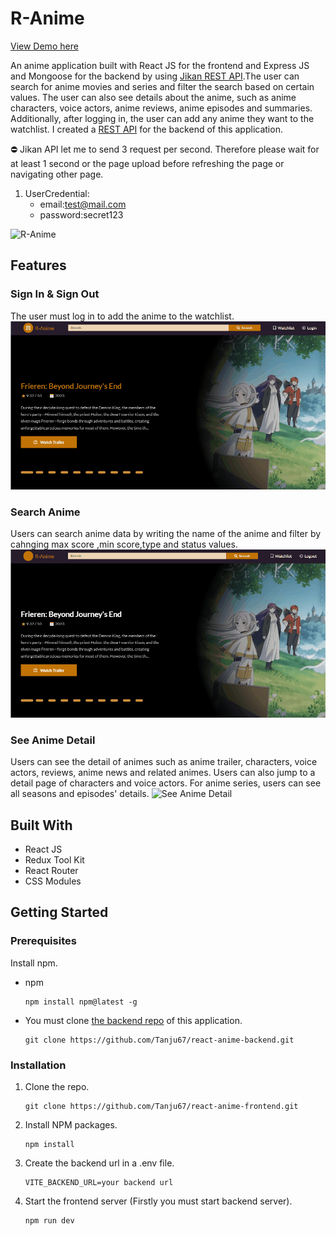 # R-Anime

[View Demo here](https://r-anime.onrender.com)

An anime application built with React JS for the frontend and Express JS and Mongoose for the backend by using [Jikan REST API](https://docs.api.jikan.moe/).The user can search for anime movies and series and filter the search based on certain values. The user can also see details about the anime, such as anime characters, voice actors, anime reviews, anime episodes and summaries. Additionally, after logging in, the user can add any anime they want to the watchlist. I created a [REST API](https://github.com/Tanju67/react-anime-backend.git) for the backend of this application.

⛔ Jikan API let me to send 3 request per second. Therefore please wait for at least 1 second or the page upload before refreshing the page or navigating other page.

1. UserCredential:
   - email:test@mail.com
   - password:secret123

![R-Anime](./src/assets/mainPage.gif)

## Features

### Sign In & Sign Out

The user must log in to add the anime to the watchlist.  
![Sign in](./src/assets/loginPage.gif)

### Search Anime

Users can search anime data by writing the name of the anime and filter by cahnging max score ,min score,type and status values.
![Search Anime](./src/assets/search.gif)

### See Anime Detail

Users can see the detail of animes such as anime trailer, characters, voice actors, reviews, anime news and related animes. Users can also jump to a detail page of characters and voice actors. For anime series, users can see all seasons and episodes' details.
![See Anime Detail](./src/assets/detail.gif)

## Built With

- React JS
- Redux Tool Kit
- React Router
- CSS Modules

## Getting Started

### Prerequisites

Install npm.

- npm
  ```
  npm install npm@latest -g
  ```
- You must clone [the backend repo](https://github.com/Tanju67/react-anime-backend.git) of this application.
  ```
  git clone https://github.com/Tanju67/react-anime-backend.git
  ```

### Installation

1. Clone the repo.
   ```
   git clone https://github.com/Tanju67/react-anime-frontend.git
   ```
2. Install NPM packages.
   ```
   npm install
   ```
3. Create the backend url in a .env file.
   ```
   VITE_BACKEND_URL=your backend url
   ```
4. Start the frontend server (Firstly you must start backend server).
   ```
   npm run dev
   ```
